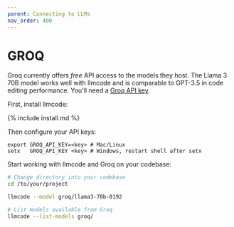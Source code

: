 ```yaml
---
parent: Connecting to LLMs
nav_order: 400
---
```


# GROQ

Groq currently offers *free* API access to the models they host.
The Llama 3 70B model works
well with llmcode and is comparable to GPT-3.5 in code editing performance.
You'll need a [Groq API key](https://console.groq.com/keys).

First, install llmcode:

{% include install.md %}

Then configure your API keys:

```
export GROQ_API_KEY=<key> # Mac/Linux
setx   GROQ_API_KEY <key> # Windows, restart shell after setx
```

Start working with llmcode and Groq on your codebase:

```bash
# Change directory into your codebase
cd /to/your/project

llmcode --model groq/llama3-70b-8192

# List models available from Groq
llmcode --list-models groq/
```


